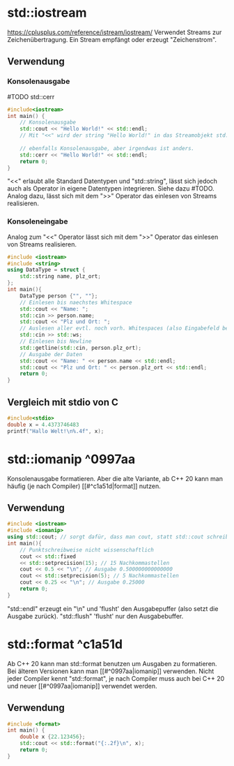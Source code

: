 # std::iostream
https://cplusplus.com/reference/istream/iostream/
Verwendet Streams zur Zeichenübertragung. Ein Stream empfängt oder erzeugt "Zeichenstrom".

## Verwendung
### Konsolenausgabe
#TODO std::cerr
``` C++
#include<iostream>
int main() {
	// Konsolenausgabe
	std::cout << "Hello World!" << std::endl;
	// Mit "<<" wird der string "Hello World!" in das Streamobjekt std::cout hineingeschoben. 
	
	// ebenfalls Konsolenausgabe, aber irgendwas ist anders.
	std::cerr << "Hello World!" << std::endl;
	return 0;
}
```

"<<" erlaubt alle Standard Datentypen und "std::string", lässt sich jedoch auch als Operator in eigene Datentypen integrieren. Siehe dazu #TODO.
Analog dazu, lässt sich mit dem ">>" Operator das einlesen von Streams realisieren.

### Konsoleneingabe
Analog zum "<<" Operator lässt sich mit dem ">>" Operator das einlesen von Streams realisieren.
``` C++
#include <iostream>
#include <string>
using DataType = struct { 
	std::string name, plz_ort;
};
int main(){
	DataType person {"", ""};
	// Einlesen bis naechstes Whitespace
	std::cout << "Name: ";
	std::cin >> person.name;
	std::cout << "Plz und Ort: ";
	// Auslesen aller evtl. noch vorh. Whitespaces (also Eingabefeld bereinigen)
	std::cin >> std::ws;
	// Einlesen bis Newline
	std::getline(std::cin, person.plz_ort);
	// Ausgabe der Daten
	std::cout << "Name: " << person.name << std::endl;
	std::cout << "Plz und Ort: " << person.plz_ort << std::endl;
	return 0;
}
```

## Vergleich mit stdio von C
``` C
#include<stdio>
double x = 4.4373746483
printf("Hallo Welt!\n%.4f", x);
```

# std::iomanip ^0997aa
Konsolenausgabe formatieren. Aber die alte Variante, ab C++ 20 kann man häufig (je nach Compiler) [[#^c1a51d|format]] nutzen.

## Verwendung
``` C++
#include <iostream>
#include <iomanip>
using std::cout; // sorgt dafür, dass man cout, statt std::cout schreiben kann.
int main(){
	// Punktschreibweise nicht wissenschaftlich
	cout << std::fixed
	<< std::setprecision(15); // 15 Nachkommastellen
	cout << 0.5 << "\n"; // Ausgabe 0.500000000000000
	cout << std::setprecision(5); // 5 Nachkommastellen
	cout << 0.25 << "\n"; // Ausgabe 0.25000
	return 0;
}
```
"std::endl" erzeugt ein "\n" und 'flusht' den Ausgabepuffer (also setzt die Ausgabe zurück).
"std::flush" 'flusht' nur den Ausgabebuffer.

# std::format ^c1a51d
Ab C++ 20 kann man std::format benutzen um Ausgaben zu formatieren. Bei älteren Versionen kann man [[#^0997aa|iomanip]] verwenden.
Nicht jeder Compiler kennt "std::format", je nach Compiler muss auch bei C++ 20 und neuer [[#^0997aa|iomanip]] verwendet werden.

## Verwendung
``` C++
#include <format>
int main() {
	double x {22.123456};
	std::cout << std::format("{:.2f}\n", x);
	return 0;
}
```
